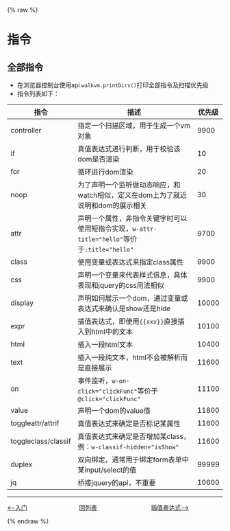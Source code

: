 {% raw %}
# 指令

## 全部指令

- 在浏览器控制台使用api `walkvm.printDirs()`打印全部指令及扫描优先级
- 指令列表如下：

| 指令                | 描述                                                         | 优先级 |
| ------------------- | ------------------------------------------------------------ | ------ |
| controller          | 指定一个扫描区域，用于生成一个vm对象                         | 9900   |
| if                  | 真值表达式进行判断，用于校验该dom是否渲染                    | 10     |
| for                 | 循环进行dom渲染                                              | 20     |
| noop                | 为了声明一个监听做动态响应，和watch相似，定义在dom上为了就近说明和dom的展示相关 | 30     |
| attr                | 声明一个属性，非指令关键字时可以使用短指令实现，`w-attr-title="hello"`等价于`:title="hello"` | 9700   |
| class               | 使用变量或表达式来指定class属性                              | 9900   |
| css                 | 声明一个变量来代表样式信息，具体表现和jquery的css用法相似    | 9900   |
| display             | 声明如何展示一个dom，通过变量或表达式来确认是show还是hide    | 10000  |
| expr                | 插值表达式，即使用`{{xxx}}`直接插入到html中的文本            | 10100  |
| html                | 插入一段html文本                                             | 10400  |
| text                | 插入一段纯文本，html不会被解析而是直接展示                   | 11600  |
| on                  | 事件监听，`w-on-click="clickFunc"`等价于`@click="clickFunc"` | 11100  |
| value               | 声明一个dom的value值                                         | 11800  |
| toggleattr/attrif   | 真值表达式来确定是否标记某属性                               | 11600  |
| toggleclass/classif | 真值表达式来确定是否增加某class，例：`w-classif-hidden="isShow"` | 11600  |
| duplex              | 双向绑定，通常用于绑定form表单中某input/select的值           | 99999  |
| jq                  | 桥接jquery的api，不重要                                      | 10600  |

---

<div style="display: flex">
  <div style="display: flex;flex:1;align-items: center;">
    <a href="https://gaiyinaizhi.github.io/walkvm/basic/index"><--入门</a>
  </div>
  <div style="display: flex;flex:1;align-items: center;">
    <a href="https://gaiyinaizhi.github.io/walkvm/index">回列表</a>
  </div>
  <div style="display: flex;flex:1;align-items: center;">
    <a href="https://gaiyinaizhi.github.io/walkvm/basic/expr">插值表达式--></a>
  </div>
</div>

{% endraw %}

